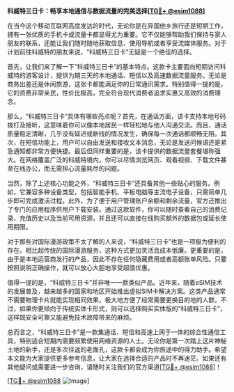**科威特三日卡：畅享本地通信与数据流量的完美选择[[TG💪+ @esim1088](https://t.me/s/esim1088)]**

在当今这个移动互联网高度发达的时代，无论你是在异国他乡旅行还是短期工作，拥有一张优质的手机卡或流量卡都显得尤为重要。它不仅能够帮助我们保持与家人朋友的联系，还能让我们随时随地获取信息、使用导航或者享受流媒体服务。对于计划前往科威特的朋友来说，“科威特三日卡”无疑是一个绝佳的选择。

首先，让我们来了解一下“科威特三日卡”的基本特点。这款卡主要面向短期访问科威特的游客设计，提供为期三天的本地通话、短信以及高速数据流量服务。无论是商务出差还是休闲旅游，这张卡都能满足你的日常通讯需求。特别值得一提的是，它的资费非常亲民，性价比极高，完全符合现代消费者追求实惠又高效的消费理念。

那么，“科威特三日卡”具体有哪些亮点呢？首先，在通话方面，该卡支持本地号码拨打及接听，这意味着你可以像本地居民一样轻松地与他人沟通交流。而且，通话质量稳定清晰，几乎没有延迟或断线的情况发生，确保每一次通话都顺畅无阻。其次，在短信功能上，用户可以自由发送和接收文本消息，无论是发送问候语还是紧急通知都非常方便快捷。最后但同样重要的是，该卡提供的数据流量套餐堪称强大。在网络覆盖广泛的科威特境内，你可以尽情浏览网页、观看视频、下载文件甚至在线办公，而无需担心流量耗尽的问题。

当然，除了上述核心功能之外，“科威特三日卡”还具备其他一些贴心的服务。例如，它兼容多种设备类型，包括智能手机、平板电脑等主流电子设备，只需简单几步即可完成激活过程。此外，为了便于用户管理账户余额和剩余流量，官方还推出了专门的应用程序供用户下载安装。通过这款软件，你可以随时查看自己的消费记录、充值历史以及当前可用资源，并且还可以直接在线购买额外的数据包或延长使用期限。

对于那些对国际漫游政策不太了解的人来说，“科威特三日卡”也是一项极为便利的存在。相比起传统的国际漫游服务，这种方式更加灵活且成本低廉。更重要的是，由于是本地运营商发行的产品，因此不存在任何隐藏费用或者高额账单风险。只要按照说明正确操作，就可以放心大胆地享受超值优惠。

值得一提的是，“科威特三日卡”并非唯一一款类似产品。近年来，随着eSIM技术的发展普及，越来越多的国家和地区开始推出虚拟SIM卡解决方案。这类产品通常不需要物理卡片就能实现相同效果，极大地方便了经常需要更换目的地的人群。不过，如果你更倾向于传统实体卡形式，则可以选择购买实体版的“科威特三日卡”，这样既安全可靠又能避免技术故障带来的麻烦。

总而言之，“科威特三日卡”是一款集通话、短信和高速上网于一体的综合性通信工具，特别适合短期内需要频繁使用网络资源的人士。无论你是第一次踏上这片神秘土地的新手，还是多次往返的老面孔，这款卡都会成为你旅途中的得力助手。希望本文能为大家提供更多参考信息，让大家在选择合适的产品时不再迷茫。如果还有其他疑问或需要进一步咨询，请随时关注我们的官方渠道[[TG💪+ @esim1088](https://t.me/s/esim1088)]！

[[TG💪+ @esim1088](https://t.me/s/esim1088) ![Image](https://i.postimg.cc/4NQfJmqS/Snipaste-2025-05-13-00-14-12.png)]